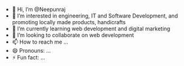 - 👋 Hi, I’m @Neepunraj
- 👀 I’m interested in engineering, IT and Software Development, and promoting locally made products, handicrafts
- 🌱 I’m currently learning web development and digital marketing
- 💞️ I’m looking to collaborate on web development
- 📫 How to reach me ...
- 😄 Pronouns: ...
- ⚡ Fun fact: ...

<!---
Neepunraj/Neepunraj is a ✨ special ✨ repository because its `README.md` (this file) appears on your GitHub profile.
You can click the Preview link to take a look at your changes.
--->
